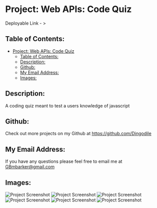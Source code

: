 # Project: Web APIs: Code Quiz

  Deployable Link - > 


## Table of Contents: 
- [Project: Web APIs: Code Quiz](#project-web-apis-code-quiz)
  - [Table of Contents:](#table-of-contents)
  - [Description:](#description)
  - [Github:](#github)
  - [My Email Address:](#my-email-address)
  - [Images:](#images)



## Description:
A coding quiz meant to test a users knowledge of javascript

## Github: 
Check out more projects on my Github at https://github.com/DingodiIe

## My Email Address:
If you have any questions please feel free to email me at GBmbarker@gmail.com


## Images:

![Project Screenshot](./Assets/LaunchPage.png)
![Project Screenshot](./Assets/AskQuestionExample.png)
![Project Screenshot](./Assets/CorrectAnswerExample.png)
![Project Screenshot](./Assets/WrongAnswerExample.png)
![Project Screenshot](./Assets/FinishPageExample.png)
![Project Screenshot](./Assets/HighScoreExample.png)
